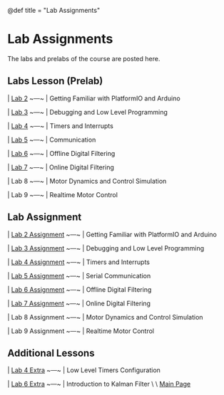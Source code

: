 @def title = "Lab Assignments"

# Lab Assignments
The labs and prelabs of the course are posted here.

## Labs Lesson (Prelab)

| [Lab 2](/prelabs/prelab2/index.html)  ~~~&ensp;&ensp;~~~ | Getting Familiar with PlatformIO and Arduino

| [Lab 3](/prelabs/prelab3/index.html)   ~~~&ensp;&ensp;~~~ | Debugging and Low Level Programming

| [Lab 4](/prelabs/prelab4/index.html)   ~~~&ensp;&ensp;~~~ | Timers and Interrupts

| [Lab 5](/prelabs/prelab5/index.html)   ~~~&ensp;&ensp;~~~ | Communication

| [Lab 6](/prelabs/prelab6/index.html)  ~~~&ensp;&ensp;~~~ | Offline Digital Filtering

| [Lab 7](/prelabs/prelab7/index.html)  ~~~&ensp;&ensp;~~~ | Online Digital Filtering

| Lab 8  ~~~&ensp;&ensp;~~~ | Motor Dynamics and Control Simulation

| Lab 9  ~~~&ensp;&ensp;~~~ | Realtime Motor Control

## Lab Assignment

| [Lab 2 Assignment](/labs/lab2/index.html)  ~~~&ensp;&ensp;~~~ | Getting Familiar with PlatformIO and Arduino

| [Lab 3 Assignment](/labs/lab3/index.html)  ~~~&ensp;&ensp;~~~ | Debugging and Low Level Programming

| [Lab 4 Assignment](/labs/lab4/index.html)  ~~~&ensp;&ensp;~~~ | Timers and Interrupts

| [Lab 5 Assignment](/labs/lab5/index.html)  ~~~&ensp;&ensp;~~~ | Serial Communication

| [Lab 6 Assignment](/labs/lab6/index.html)  ~~~&ensp;&ensp;~~~ | Offline Digital Filtering

| [Lab 7 Assignment](/labs/lab7/index.html)  ~~~&ensp;&ensp;~~~ | Online Digital Filtering

| Lab 8 Assignment  ~~~&ensp;&ensp;~~~ | Motor Dynamics and Control Simulation

| Lab 9 Assignment ~~~&ensp;&ensp;~~~ | Realtime Motor Control 


## Additional Lessons

| [Lab 4 Extra](/prelabsextra/lab4extra/index.html) ~~~&ensp;&ensp;~~~ | Low Level Timers Configuration

| [Lab 6 Extra](/prelabsextra/kalmanfilter/index.html) ~~~&ensp;&ensp;~~~ | Introduction to Kalman Filter
\\
\\
[Main Page](/index.html)